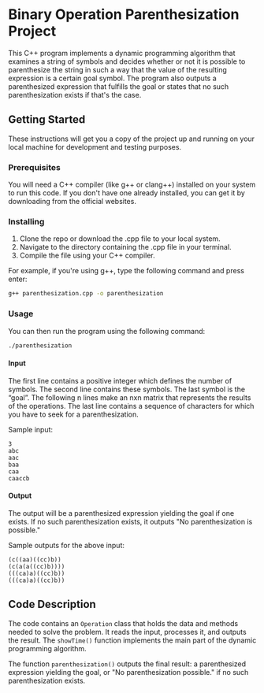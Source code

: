 # Binary Operation Parenthesization Project

This C++ program implements a dynamic programming algorithm that examines a string of symbols and decides whether or not it is possible to parenthesize the string in such a way that the value of the resulting expression is a certain goal symbol. The program also outputs a parenthesized expression that fulfills the goal or states that no such parenthesization exists if that's the case.

## Getting Started

These instructions will get you a copy of the project up and running on your local machine for development and testing purposes.

### Prerequisites

You will need a C++ compiler (like g++ or clang++) installed on your system to run this code. If you don't have one already installed, you can get it by downloading from the official websites.

### Installing

1. Clone the repo or download the .cpp file to your local system.
2. Navigate to the directory containing the .cpp file in your terminal.
3. Compile the file using your C++ compiler.

For example, if you're using g++, type the following command and press enter:

```bash
g++ parenthesization.cpp -o parenthesization
```

### Usage

You can then run the program using the following command:

```bash
./parenthesization
```

#### Input

The first line contains a positive integer which defines the number of symbols. The second line contains these symbols. The last symbol is the “goal”. The following n lines make an nxn matrix that represents the results of the operations. The last line contains a sequence of characters for which you have to seek for a parenthesization.

Sample input:

```text
3
abc
aac
baa
caa
caaccb
```

#### Output

The output will be a parenthesized expression yielding the goal if one exists. If no such parenthesization exists, it outputs "No parenthesization is possible."

Sample outputs for the above input:

```text
(c((aa)((cc)b))
(c(a(a((cc)b))))
(((ca)a)((cc)b))
(((ca)a)((cc)b))
```

## Code Description

The code contains an `Operation` class that holds the data and methods needed to solve the problem. It reads the input, processes it, and outputs the result. The `showTime()` function implements the main part of the dynamic programming algorithm.

The function `parenthesization()` outputs the final result: a parenthesized expression yielding the goal, or "No parenthesization possible." if no such parenthesization exists.
